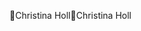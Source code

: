 Christina Holl                                        C h r i s t i n a   H o l l                                                                               